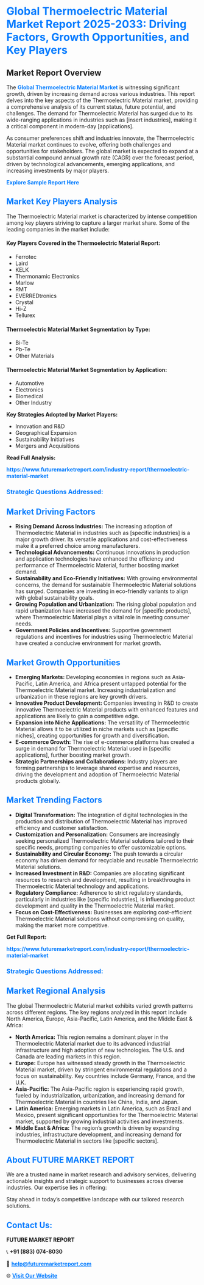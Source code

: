 <h1 style="color: #007BFF;">Global Thermoelectric Material Market Report 2025-2033: Driving Factors, Growth Opportunities, and Key Players</h1>

<section id="overview">
<h2>Market Report Overview</h2>
<p>The <a href="https://www.futuremarketreport.com/industry-report/thermoelectric-material-market" style="color: #007BFF; text-decoration: none;"><strong>Global Thermoelectric Material Market</strong></a> is witnessing significant growth, driven by increasing demand across various industries. This report delves into the key aspects of the Thermoelectric Material market, providing a comprehensive analysis of its current status, future potential, and challenges. The demand for Thermoelectric Material has surged due to its wide-ranging applications in industries such as [insert industries], making it a critical component in modern-day [applications].</p>
<p>As consumer preferences shift and industries innovate, the Thermoelectric Material market continues to evolve, offering both challenges and opportunities for stakeholders. The global market is expected to expand at a substantial compound annual growth rate (CAGR) over the forecast period, driven by technological advancements, emerging applications, and increasing investments by major players.</p>
</section>

<section id="overview">
<p><a href="https://www.futuremarketreport.com/request-sample/reportId=108641" style="color: #007BFF; text-decoration: none;"><strong>Explore Sample Report Here</strong></a></p>
</section>

<section id="key-players">
<h2 style="color: #007BFF;">Market Key Players Analysis</h2>
<p>The Thermoelectric Material market is characterized by intense competition among key players striving to capture a larger market share. Some of the leading companies in the market include:</p>
<h4>Key Players Covered in the Thermoelectric Material Report:</h4>
<ul><li>Ferrotec</li><li>Laird</li><li>KELK</li><li>Thermonamic Electronics</li><li>Marlow</li><li>RMT</li><li>EVERREDtronics</li><li>Crystal</li><li>Hi-Z</li><li>Tellurex</li></ul>
<h4>Thermoelectric Material Market Segmentation by Type:</h4>
<ul><li>Bi-Te</li><li>Pb-Te</li><li>Other Materials</li></ul>

<h4>Thermoelectric Material Market Segmentation by Application:</h4>
<ul><li>Automotive</li><li>Electronics</li><li>Biomedical</li><li>Other Industry</li></ul>
<p><strong>Key Strategies Adopted by Market Players:</strong></p>
<ul>
<li>Innovation and R&D</li>
<li>Geographical Expansion</li>
<li>Sustainability Initiatives</li>
<li>Mergers and Acquisitions</li>
</ul>
</section>

<section>
<p><strong>Read Full Analysis: </strong></p><a href="https://www.futuremarketreport.com/industry-report/thermoelectric-material-market" style="color: #007BFF; text-decoration: none;"><strong>https://www.futuremarketreport.com/industry-report/thermoelectric-material-market</strong></a>
<h3 style="color: #007BFF;">Strategic Questions Addressed:</h3>
</section>

<section id="driving-factors">
<h2 style="color: #007BFF;">Market Driving Factors</h2>
<ul>
<li><strong>Rising Demand Across Industries:</strong> The increasing adoption of Thermoelectric Material in industries such as [specific industries] is a major growth driver. Its versatile applications and cost-effectiveness make it a preferred choice among manufacturers.</li>
<li><strong>Technological Advancements:</strong> Continuous innovations in production and application technologies have enhanced the efficiency and performance of Thermoelectric Material, further boosting market demand.</li>
<li><strong>Sustainability and Eco-Friendly Initiatives:</strong> With growing environmental concerns, the demand for sustainable Thermoelectric Material solutions has surged. Companies are investing in eco-friendly variants to align with global sustainability goals.</li>
<li><strong>Growing Population and Urbanization:</strong> The rising global population and rapid urbanization have increased the demand for [specific products], where Thermoelectric Material plays a vital role in meeting consumer needs.</li>
<li><strong>Government Policies and Incentives:</strong> Supportive government regulations and incentives for industries using Thermoelectric Material have created a conducive environment for market growth.</li>
</ul>
</section>

<section id="growth-opportunities">
<h2 style="color: #007BFF;">Market Growth Opportunities</h2>
<ul>
<li><strong>Emerging Markets:</strong> Developing economies in regions such as Asia-Pacific, Latin America, and Africa present untapped potential for the Thermoelectric Material market. Increasing industrialization and urbanization in these regions are key growth drivers.</li>
<li><strong>Innovative Product Development:</strong> Companies investing in R&D to create innovative Thermoelectric Material products with enhanced features and applications are likely to gain a competitive edge.</li>
<li><strong>Expansion into Niche Applications:</strong> The versatility of Thermoelectric Material allows it to be utilized in niche markets such as [specific niches], creating opportunities for growth and diversification.</li>
<li><strong>E-commerce Growth:</strong> The rise of e-commerce platforms has created a surge in demand for Thermoelectric Material used in [specific applications], further boosting market growth.</li>
<li><strong>Strategic Partnerships and Collaborations:</strong> Industry players are forming partnerships to leverage shared expertise and resources, driving the development and adoption of Thermoelectric Material products globally.</li>
</ul>
</section>

<section id="trending-factors">
<h2 style="color: #007BFF;">Market Trending Factors</h2>
<ul>
<li><strong>Digital Transformation:</strong> The integration of digital technologies in the production and distribution of Thermoelectric Material has improved efficiency and customer satisfaction.</li>
<li><strong>Customization and Personalization:</strong> Consumers are increasingly seeking personalized Thermoelectric Material solutions tailored to their specific needs, prompting companies to offer customizable options.</li>
<li><strong>Sustainability and Circular Economy:</strong> The push towards a circular economy has driven demand for recyclable and reusable Thermoelectric Material solutions.</li>
<li><strong>Increased Investment in R&D:</strong> Companies are allocating significant resources to research and development, resulting in breakthroughs in Thermoelectric Material technology and applications.</li>
<li><strong>Regulatory Compliance:</strong> Adherence to strict regulatory standards, particularly in industries like [specific industries], is influencing product development and quality in the Thermoelectric Material market.</li>
<li><strong>Focus on Cost-Effectiveness:</strong> Businesses are exploring cost-efficient Thermoelectric Material solutions without compromising on quality, making the market more competitive.</li>
</ul>
</section>

<section>
<p><strong>Get Full Report: </strong></p><a href="https://www.futuremarketreport.com/industry-report/thermoelectric-material-market" style="color: #007BFF; text-decoration: none;"><strong>https://www.futuremarketreport.com/industry-report/thermoelectric-material-market</strong></a>
<h3 style="color: #007BFF;">Strategic Questions Addressed:</h3>
</section>


<section id="regional-analysis">
<h2 style="color: #007BFF;">Market Regional Analysis</h2>
<p>The global Thermoelectric Material market exhibits varied growth patterns across different regions. The key regions analyzed in this report include North America, Europe, Asia-Pacific, Latin America, and the Middle East & Africa:</p>
<ul>
<li><strong>North America:</strong> This region remains a dominant player in the Thermoelectric Material market due to its advanced industrial infrastructure and high adoption of new technologies. The U.S. and Canada are leading markets in this region.</li>
<li><strong>Europe:</strong> Europe has witnessed steady growth in the Thermoelectric Material market, driven by stringent environmental regulations and a focus on sustainability. Key countries include Germany, France, and the U.K.</li>
<li><strong>Asia-Pacific:</strong> The Asia-Pacific region is experiencing rapid growth, fueled by industrialization, urbanization, and increasing demand for Thermoelectric Material in countries like China, India, and Japan.</li>
<li><strong>Latin America:</strong> Emerging markets in Latin America, such as Brazil and Mexico, present significant opportunities for the Thermoelectric Material market, supported by growing industrial activities and investments.</li>
<li><strong>Middle East & Africa:</strong> The region’s growth is driven by expanding industries, infrastructure development, and increasing demand for Thermoelectric Material in sectors like [specific sectors].</li>
</ul>
</section>

<footer>
<h2 style="color: #007BFF;">About FUTURE MARKET REPORT</h2>
<p>We are a trusted name in market research and advisory services, delivering actionable insights and strategic support to businesses across diverse industries. Our expertise lies in offering:</p>

<p>Stay ahead in today’s competitive landscape with our tailored research solutions.</p>

<h2 style="color: #007BFF;">Contact Us:</h2>
<p><strong>FUTURE MARKET REPORT</strong></p>
<p>📞 <strong>+91 (883) 074-8030</strong></p>
<p>📧 <strong><a href="mailto:help@futuremarketreport.com" style="color: #007BFF;">help@futuremarketreport.com</a></strong></p>
<p>🌐 <strong><a href="https://www.futuremarketreport.com/" style="color: #007BFF;">Visit Our Website</a></strong></p>
</footer>